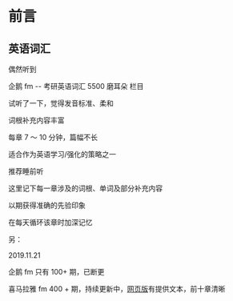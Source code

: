 # 前言

## 英语词汇

偶然听到

企鹅 fm -- 考研英语词汇 5500 磨耳朵 栏目

试听了一下，觉得发音标准、柔和

词根补充内容丰富

每章 7 ～ 10 分钟，篇幅不长

适合作为英语学习/强化的策略之一

推荐睡前听

这里记下每一章涉及的词根、单词及部分补充内容

以期获得准确的先验印象

在每天循环该章时加深记忆

另：

2019.11.21

企鹅 fm 只有 100+ 期，已断更

喜马拉雅 fm 400 + 期，持续更新中，[网页版](https://www.ximalaya.com/waiyu/11328266/)有提供文本，前十章清晰
